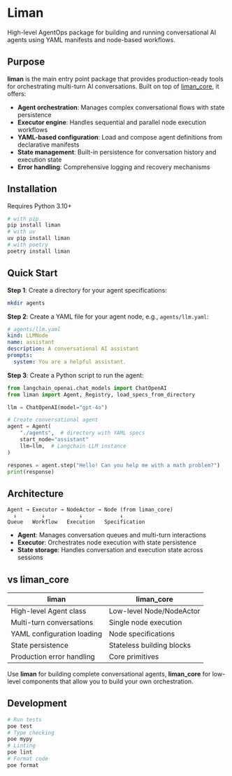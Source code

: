 # Liman

High-level AgentOps package for building and running conversational AI agents using YAML manifests and node-based workflows.

## Purpose

**liman** is the main entry point package that provides production-ready tools for orchestrating multi-turn AI conversations. Built on top of [liman_core](https://github.com/gurobokum/liman/tree/main/python/packages/liman_core), it offers:

- **Agent orchestration**: Manages complex conversational flows with state persistence
- **Executor engine**: Handles sequential and parallel node execution workflows
- **YAML-based configuration**: Load and compose agent definitions from declarative manifests
- **State management**: Built-in persistence for conversation history and execution state
- **Error handling**: Comprehensive logging and recovery mechanisms

## Installation

Requires Python 3.10+

```bash
# with pip
pip install liman
# with uv
uv pip install liman
# with poetry
poetry install liman
```

## Quick Start

**Step 1**: Create a directory for your agent specifications:

```bash
mkdir agents
```

**Step 2**: Create a YAML file for your agent node, e.g., `agents/llm.yaml`:

```yaml
# agents/llm.yaml
kind: LLMNode
name: assistant
description: A conversational AI assistant
prompts:
  system: You are a helpful assistant.
```

**Step 3**: Create a Python script to run the agent:

```python
from langchain_openai.chat_models import ChatOpenAI
from liman import Agent, Registry, load_specs_from_directory

llm = ChatOpenAI(model="gpt-4o")

# Create conversational agent
agent = Agent(
    "./agents",  # directory with YAML specs
    start_node="assistant"
    llm=llm,  # Langchain LLM instance
)

respones = agent.step("Hello! Can you help me with a math problem?")
print(response)
```

## Architecture

```
Agent → Executor → NodeActor → Node (from liman_core)
  ↓        ↓           ↓            ↓
Queue   Workflow   Execution   Specification
```

- **Agent**: Manages conversation queues and multi-turn interactions
- **Executor**: Orchestrates node execution with state persistence
- **State storage**: Handles conversation and execution state across sessions

## vs liman_core

| liman                      | liman_core                |
| -------------------------- | ------------------------- |
| High-level Agent class     | Low-level Node/NodeActor  |
| Multi-turn conversations   | Single node execution     |
| YAML configuration loading | Node specifications       |
| State persistence          | Stateless building blocks |
| Production error handling  | Core primitives           |

Use **liman** for building complete conversational agents, **liman_core** for low-level components that allow you to build your own orchestration.

## Development

```bash
# Run tests
poe test
# Type checking
poe mypy
# Linting
poe lint
# Format code
poe format
```
